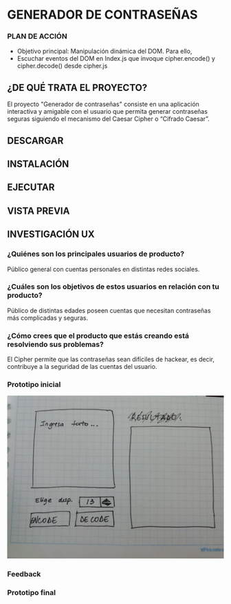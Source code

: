 # GENERADOR DE CONTRASEÑAS

### PLAN DE ACCIÓN 
* Objetivo principal: Manipulación dinámica del DOM. Para ello,
* Escuchar eventos del DOM en Index.js que invoque cipher.encode() y cipher.decode() desde cipher.js

## ¿DE QUÉ TRATA EL PROYECTO?

El proyecto "Generador de contraseñas" consiste en una aplicación interactiva y amigable con el usuario que  permita generar contraseñas seguras siguiendo el mecanismo del Caesar Cipher o “Cifrado Caesar”.

## DESCARGAR

## INSTALACIÓN

## EJECUTAR

## VISTA PREVIA 

## INVESTIGACIÓN UX

### ¿Quiénes son los principales usuarios de producto?

Público general con cuentas personales en distintas redes sociales.

### ¿Cuáles son los objetivos de estos usuarios en relación con tu producto?

Público de distintas edades poseen cuentas que necesitan contraseñas más complicadas y seguras.

### ¿Cómo crees que el producto que estás creando está resolviendo sus problemas?
El Cipher permite que las contraseñas sean difíciles de hackear, es decir, contribuye a la seguridad de las cuentas del usuario.

### Prototipo inicial

![](/protini.jpg)

### Feedback

### Prototipo final
